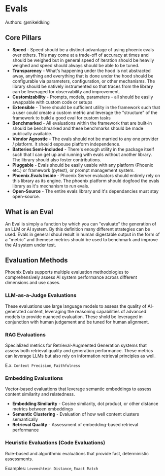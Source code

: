 # Evals

Authors: @mikeldking

## Core Pillars

- **Speed** - Speed should be a distinct advantage of using phoenix evals over others. This may come at a trade-off of accuracy at times and should be weighed but in general speed of iteration should be heavily weighed and speed should always should be able to be tuned.
- **Transparency** - What's happening under the hood is not abstracted away, anything and everything that is done under the hood should be configurable via parameters, configuration, or other mechanisms. The library should be natively instrumented so that traces from the library can be leveraged for observability and improvement.
- **Customizability** - Prompts, models, parameters - all should be easily swappable with custom code or setups
- **Extensible** - There should be sufficient utility in the framework such that a user could create a custom metric and leverage the "structure" of the framework to build a good eval for custom tasks
- **Benchmarked** - All evaluations within the framework that are built-in should be benchmarked and these benchmarks should be made publically available.
- **Vendor Agnostic** - The evals should not be married to any one provider / platform. It should espouse platform independence.
- **Batteries Semi-Included** - There's enough utility in the package itself such that I can get up and running with evals without another library. The library should also foster contributions.
- **Pluggable** - Evals should be easily usable with any platform (Phoenix etc.) or framework (pytest), or prompt management system.
- **Phoenix.Evals Inside** - Phoenix Server evaluators should entirely rely on this library as its engine. The phoenix platform should dogfood the evals library as it's mechanism to run evals.
- **Open-Source** - The entire evals library and it's dependancies must stay open-source.

## What is an Eval

An Eval is simply a function by which you can "evaluate" the generation of an LLM or AI system. By this definition many different strategies can be used. Evals in general shoul result in human digestable output in the form of a "metric" and themese metrics should be used to benchmark and improve the AI system under test.

## Evaluation Methods

Phoenix Evals supports multiple evaluation methodologies to comprehensively assess AI system performance across different dimensions and use cases.

### LLM-as-a-Judge Evaluations

These evaluations use large language models to assess the quality of AI-generated content, leveraging the reasoning capabilities of advanced models to provide nuanced evaluation. These shold be leveraged in conjunction with human judgement and be tuned for human alignment.

### RAG Evaluations

Specialized metrics for Retrieval-Augmented Generation systems that assess both retrieval quality and generation performance. These metrics can leverage LLMs but also rely on information retrieval principles as well.

E.x. `Context Precision`, `Faithfulness`

### Embedding Evaluations

Vector-based evaluations that leverage semantic embeddings to assess content similarity and relatedness.

- **Embedding Similarity** - Cosine similarity, dot product, or other distance metrics between embeddings
- **Semantic Clustering** - Evaluation of how well content clusters semantically
- **Retrieval Quality** - Assessment of embedding-based retrieval performance

### Heuristic Evaluations (Code Evaluations)

Rule-based and algorithmic evaluations that provide fast, deterministic assessments.

Examples: `Levenshtein Distance`, `Exact Match`
